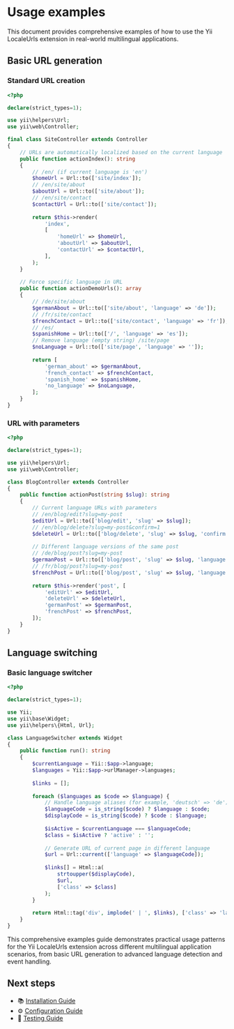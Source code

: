 # Usage examples

This document provides comprehensive examples of how to use the Yii LocaleUrls extension in real-world multilingual 
applications.

## Basic URL generation

### Standard URL creation

```php
<?php

declare(strict_types=1);

use yii\helpers\Url;
use yii\web\Controller;

final class SiteController extends Controller
{
    // URLs are automatically localized based on the current language
    public function actionIndex(): string
    {
        // /en/ (if current language is 'en')
        $homeUrl = Url::to(['site/index']); 
        // /en/site/about
        $aboutUrl = Url::to(['site/about']); 
        // /en/site/contact
        $contactUrl = Url::to(['site/contact']);
        
        return $this->render(
            'index', 
            [
                'homeUrl' => $homeUrl,
                'aboutUrl' => $aboutUrl,
                'contactUrl' => $contactUrl,
            ],
        );
    }
    
    // Force specific language in URL    
    public function actionDemoUrls(): array
    {
        // /de/site/about
        $germanAbout = Url::to(['site/about', 'language' => 'de']); 
        // /fr/site/contact
        $frenchContact = Url::to(['site/contact', 'language' => 'fr']);
        // /es/
        $spanishHome = Url::to(['/', 'language' => 'es']); 
        // Remove language (empty string) /site/page
        $noLanguage = Url::to(['site/page', 'language' => '']);
        
        return [
            'german_about' => $germanAbout,
            'french_contact' => $frenchContact,
            'spanish_home' => $spanishHome,
            'no_language' => $noLanguage,
        ];
    }
}
```

### URL with parameters

```php
<?php

declare(strict_types=1);

use yii\helpers\Url;
use yii\web\Controller;

class BlogController extends Controller
{
    public function actionPost(string $slug): string
    {
        // Current language URLs with parameters
        // /en/blog/edit?slug=my-post
        $editUrl = Url::to(['blog/edit', 'slug' => $slug]);
        // /en/blog/delete?slug=my-post&confirm=1
        $deleteUrl = Url::to(['blog/delete', 'slug' => $slug, 'confirm' => 1]);
        
        // Different language versions of the same post
        // /de/blog/post?slug=my-post
        $germanPost = Url::to(['blog/post', 'slug' => $slug, 'language' => 'de']);
        // /fr/blog/post?slug=my-post
        $frenchPost = Url::to(['blog/post', 'slug' => $slug, 'language' => 'fr']);
        
        return $this->render('post', [
            'editUrl' => $editUrl,
            'deleteUrl' => $deleteUrl,
            'germanPost' => $germanPost,
            'frenchPost' => $frenchPost,
        ]);
    }
}
```

## Language switching

### Basic language switcher

```php
<?php

declare(strict_types=1);

use Yii;
use yii\base\Widget;
use yii\helpers\{Html, Url};

class LanguageSwitcher extends Widget
{
    public function run(): string
    {
        $currentLanguage = Yii::$app->language;
        $languages = Yii::$app->urlManager->languages;
        
        $links = [];
        
        foreach ($languages as $code => $language) {
            // Handle language aliases (for example, 'deutsch' => 'de')
            $languageCode = is_string($code) ? $language : $code;
            $displayCode = is_string($code) ? $code : $language;
            
            $isActive = $currentLanguage === $languageCode;
            $class = $isActive ? 'active' : '';
            
            // Generate URL of current page in different language
            $url = Url::current(['language' => $languageCode]);
            
            $links[] = Html::a(
                strtoupper($displayCode),
                $url,
                ['class' => $class]
            );
        }
        
        return Html::tag('div', implode(' | ', $links), ['class' => 'language-switcher']);
    }
}
```

This comprehensive examples guide demonstrates practical usage patterns for the Yii LocaleUrls extension across 
different multilingual application scenarios, from basic URL generation to advanced language detection and event
handling.

## Next steps

- 📚 [Installation Guide](installation.md)
- ⚙️ [Configuration Guide](configuration.md)
- 🧪 [Testing Guide](testing.md)
